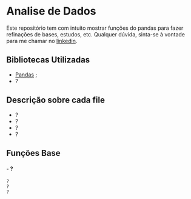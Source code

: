 # Analise de Dados

Este repositório tem com intuito mostrar funções do pandas para fazer refinações de bases, estudos, etc. Qualquer dúvida, sinta-se à vontade para me chamar no [linkedin](https://www.linkedin.com/in/paulo-oliveira-a6650121a/).

## Bibliotecas Utilizadas
- [Pandas](https://pandas.pydata.org/docs/user_guide/index.html#user-guide) ;
- ? 

## Descrição sobre cada file
- ?
- ?
- ?
- ?

## Funções Base
#### - ?
~~~
?
?
?
~~~
